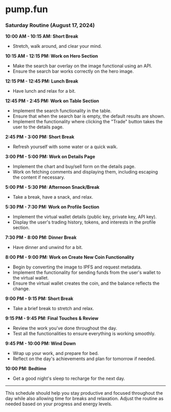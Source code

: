 # pump.fun

### **Saturday Routine (August 17, 2024)**

**10:00 AM - 10:15 AM: Short Break**
- Stretch, walk around, and clear your mind.

**10:15 AM - 12:15 PM: Work on Hero Section**
- Make the search bar overlay on the image functional using an API.
- Ensure the search bar works correctly on the hero image.

**12:15 PM - 12:45 PM: Lunch Break**
- Have lunch and relax for a bit.

**12:45 PM - 2:45 PM: Work on Table Section**
- Implement the search functionality in the table.
- Ensure that when the search bar is empty, the default results are shown.
- Implement the functionality where clicking the "Trade" button takes the user to the details page.

**2:45 PM - 3:00 PM: Short Break**
- Refresh yourself with some water or a quick walk.

**3:00 PM - 5:00 PM: Work on Details Page**
- Implement the chart and buy/sell form on the details page.
- Work on fetching comments and displaying them, including escaping the content if necessary.

**5:00 PM - 5:30 PM: Afternoon Snack/Break**
- Take a break, have a snack, and relax.

**5:30 PM - 7:30 PM: Work on Profile Section**
- Implement the virtual wallet details (public key, private key, API key).
- Display the user's trading history, tokens, and interests in the profile section.

**7:30 PM - 8:00 PM: Dinner Break**
- Have dinner and unwind for a bit.

**8:00 PM - 9:00 PM: Work on Create New Coin Functionality**
- Begin by converting the image to IPFS and request metadata.
- Implement the functionality for sending funds from the user's wallet to the virtual wallet.
- Ensure the virtual wallet creates the coin, and the balance reflects the change.

**9:00 PM - 9:15 PM: Short Break**
- Take a brief break to stretch and relax.

**9:15 PM - 9:45 PM: Final Touches & Review**
- Review the work you've done throughout the day.
- Test all the functionalities to ensure everything is working smoothly.

**9:45 PM - 10:00 PM: Wind Down**
- Wrap up your work, and prepare for bed.
- Reflect on the day's achievements and plan for tomorrow if needed.

**10:00 PM: Bedtime**
- Get a good night's sleep to recharge for the next day.

---

This schedule should help you stay productive and focused throughout the day while also allowing time for breaks and relaxation. Adjust the routine as needed based on your progress and energy levels.